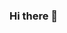 ### Hi there 👋
<!--
<a href="https://www.linkedin.com/in/san9569/" target="_blank"><img src="https://img.shields.io/badge/LinkedIn-0A66C2?style=flat&logo=LinkedIn&logoColor=white"/></a>
<a href="https://www.instagram.com/baksangjin/" target="_blank"><img src="https://img.shields.io/badge/Instagram-E4405F?style=flat&logo=Instagram&logoColor=white"/></a>

<a href="버튼을 눌렀을 때 이동할 링크" target="_blank"><img src="https://img.shields.io/badge/뱃지레이블-배경색?style=뱃지모양&logo=로고&logoColor=로고색상"/></a>

![Sangjin's GitHub stats](https://github-readme-stats.vercel.app/api?username=sangjinpark97&show_icons=true&theme=radical)
-->
<!--
**sangjinbak/sangjinbak** is a ✨ _special_ ✨ repository because its `README.md` (this file) appears on your GitHub profile.

Here are some ideas to get you started:

- 🔭 I’m currently working on ...
- 🌱 I’m currently learning ...
- 👯 I’m looking to collaborate on ...
- 🤔 I’m looking for help with ...
- 💬 Ask me about ...
- 📫 How to reach me: ...
- 😄 Pronouns: ...
- ⚡ Fun fact: ...
-->
